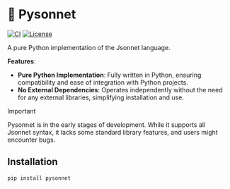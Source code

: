 # 📜 Pysonnet

[![CI](https://github.com/altescy/pysonnet/actions/workflows/ci.yml/badge.svg)](https://github.com/altescy/pysonnet/actions/workflows/ci.yml)
[![License](https://img.shields.io/github/license/altescy/pysonnet)](https://github.com/altescy/pysonnet/blob/main/LICENSE)

A pure Python implementation of the Jsonnet language.

**Features**:
- **Pure Python Implementation**: Fully written in Python, ensuring compatibility and ease of integration with Python projects.
- **No External Dependencies**: Operates independently without the need for any external libraries, simplifying installation and use.

> [!IMPORTANT]
> Pysonnet is in the early stages of development.
> While it supports all Jsonnet syntax, it lacks some standard library features, and users might encounter bugs.

## Installation

```
pip install pysonnet
```
